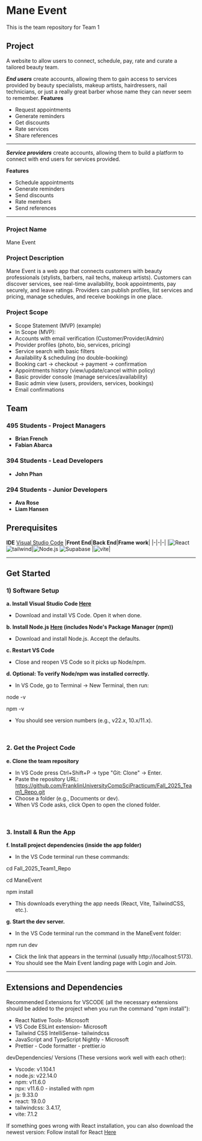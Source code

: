 
 # Mane Event

This is the team repository for Team 1

## Project

A website to allow users to connect, schedule, pay, rate and curate a tailored beauty team.

**_End users_** create accounts, allowing them to gain access to services provided by beauty specialists, makeup artists, hairdressers, nail technicians, or just a really great barber whose name they can never seem to remember.
**Features**

- Request appointments
- Generate reminders
- Get discounts
- Rate services
- Share references

---

**_Service providers_** create accounts, allowing them to build a platform to connect with end users for services provided.

**Features**

- Schedule appointments
- Generate reminders
- Send discounts
- Rate members
- Send references

---

### Project Name

Mane Event

### Project Description

Mane Event is a web app that connects customers with beauty professionals (stylists, barbers, nail techs, makeup artists). Customers can discover services, see real-time availability, book appointments, pay securely, and leave ratings. Providers can publish profiles, list services and pricing, manage schedules, and receive bookings in one place.

### Project Scope

* Scope Statement (MVP) (example)
* In Scope (MVP):
* Accounts with email verification (Customer/Provider/Admin)
* Provider profiles (photo, bio, services, pricing)
* Service search with basic filters
* Availability & scheduling (no double-booking)
* Booking cart → checkout → payment → confirmation
* Appointments history (view/update/cancel within policy)
* Basic provider console (manage services/availability)
* Basic admin view (users, providers, services, bookings)
* Email confirmations

## Team

### 495 Students - Project Managers

- **Brian French**
- **Fabian Abarca**

### 394 Students - Lead Developers

- **John Phan**

### 294 Students - Junior Developers

- **Ava Rose**
- **Liam Hansen**

## Prerequisites

**IDE** [Visual Studio Code](https://code.visualstudio.com/download)
|**Front End**|**Back End**|**Frame work**|
|-|-|-|
|![React](https://img.shields.io/badge/React-white?logo=react) ![tailwind](https://img.shields.io/badge/tailwindcss-white?logo=tailwindcss)|![Node.js](https://img.shields.io/badge/Node.js-white?logo=node.js) ![Supabase](https://img.shields.io/badge/Supabase-white?logo=Supabase)
|![vite](https://img.shields.io/badge/vite-white?logo=vite)|

---

## Get Started

### 1) Software Setup

**a. Install Visual Studio Code [Here](https://code.visualstudio.com/download)**
- Download and install VS Code. Open it when done.

**b. Install Node.js [Here](https://www.nodejs.org) (includes Node's Package Manager (npm))**
- Download and install Node.js. Accept the defaults. 

**c. Restart VS Code**
- Close and reopen VS Code so it picks up Node/npm.

**d. Optional: To verify Node/npm was installed correctly.**
- In VS Code, go to Terminal → New Terminal, then run:
  
node -v

npm -v

- You should see version numbers (e.g., v22.x, 10.x/11.x).
<br>

### 2. Get the Project Code

**e. Clone the team repository**
- In VS Code press Ctrl+Shift+P → type "Git: Clone" → Enter.
- Paste the repository URL: https://github.com/FranklinUniversityCompSciPracticum/Fall_2025_Team1_Repo.git
- Choose a folder (e.g., Documents or dev).
- When VS Code asks, click Open to open the cloned folder.
<br>

### 3. Install & Run the App

**f. Install project dependencies (inside the app folder)**
- In the VS Code terminal run these commands:
  
cd Fall_2025_Team1_Repo

cd ManeEvent

npm install

- This downloads everything the app needs (React, Vite, TailwindCSS, etc.).
  
**g. Start the dev server.**
- In the VS Code terminal run the command in the ManeEvent folder:

npm run dev

- Click the link that appears in the terminal (usually http://localhost:5173).
- You should see the Main Event landing page with Login and Join. 

--- 
## Extensions and Dependencies

Recommended Extensions for VSCODE (all the necessary extensions should be added to the project when you run the command "npm install"):

- React Native Tools- Microsoft
- VS Code ESLint extension- Microsoft
- Tailwind CSS IntelliSense- tailwindcss
- JavaScript and TypeScript Nightly - Microsoft
- Prettier - Code formatter - prettier.io

devDependencies/ Versions (These versions work well with each other):
- Vscode: v1.104.1
- node.js: v22.14.0
- npm: v11.6.0
- npx: v11.6.0 - installed with npm
- js: 9.33.0
- react: 19.0.0
- tailwindcss: 3.4.17,
- vite: 7.1.2

If something goes wrong with React installation, you can also download the newest version:
Follow install for React [Here](https://react.dev/learn/editor-setup)
